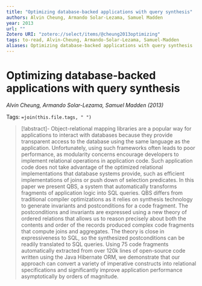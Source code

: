 ```yaml
---
title: "Optimizing database-backed applications with query synthesis"
authors: Alvin Cheung, Armando Solar-Lezama, Samuel Madden
year: 2013
url: ""
Zotero URI: "zotero://select/items/@cheung2013optimizing"
tags: to-read, Alvin-Cheung, Armando-Solar-Lezama, Samuel-Madden
aliases: Optimizing database-backed applications with query synthesis
---
```


# Optimizing database-backed applications with query synthesis  
_Alvin Cheung, Armando Solar-Lezama, Samuel Madden (2013)_

Tags: `=join(this.file.tags, " ")`

> [!abstract]-
> Object-relational mapping libraries are a popular way for applications to interact with databases because they provide transparent access to the database using the same language as the application. Unfortunately, using such frameworks often leads to poor performance, as modularity concerns encourage developers to implement relational operations in application code. Such application code does not take advantage of the optimized relational implementations that database systems provide, such as efficient implementations of joins or push down of selection predicates. In this paper we present QBS, a system that automatically transforms fragments of application logic into SQL queries. QBS differs from traditional compiler optimizations as it relies on synthesis technology to generate invariants and postconditions for a code fragment. The postconditions and invariants are expressed using a new theory of ordered relations that allows us to reason precisely about both the contents and order of the records produced complex code fragments that compute joins and aggregates. The theory is close in expressiveness to SQL, so the synthesized postconditions can be readily translated to SQL queries. Using 75 code fragments automatically extracted from over 120k lines of open-source code written using the Java Hibernate ORM, we demonstrate that our approach can convert a variety of imperative constructs into relational specifications and significantly improve application performance asymptotically by orders of magnitude.


